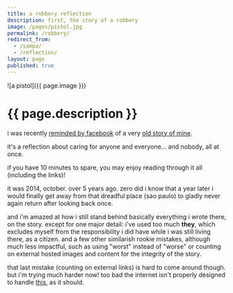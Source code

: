 ```yaml
---
title: a robbery reflection
description: first, the story of a robbery
image: /pages/pistol.jpg
permalink: /robbery/
redirect_from:
  - /sampa/
  - /reflection/
layout: page
published: true
---
```


![a pistol]({{ page.image }})

# {{ page.description }}

i was recently [reminded by facebook](https://www.facebook.com/1191230431/posts/10222316109390221/?sfnsn=mo) of a very [old story of mine](https://cregox.net/talk/t/let-us-all-love-sao-paulo-shall-we-a-robbery-tale-followed-by-an-inspiring-idea/67.html).

it's a reflection about caring for anyone and everyone... and nobody, all at once.

if you have 10 minutes to spare, you may enjoy reading through it all (including the links)!

it was 2014, october. over 5 years ago. zero did i know that a year later i would finally get away from that dreadful place (sao paulo) to gladly never again return after looking back once.

and i'm amazed at how i still stand behind basically everything i wrote there, on the story. except for one major detail: i've used too much **they**, which excludes myself from the responsibility i did have while i was still living there, as a citizen. and a few other similarish rookie mistakes, although much less impactful, such as using "worst" instead of "worse" or counting on external hosted images and content for the integrity of the story.

that last mistake (counting on external links) is hard to come around though. but i'm trying much harder now! too bad the internet isn't properly designed to handle [this](/backup), as it should.

